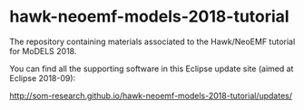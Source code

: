 # hawk-neoemf-models-2018-tutorial

The repository containing materials associated to the Hawk/NeoEMF tutorial for MoDELS 2018.

You can find all the supporting software in this Eclipse update site (aimed at Eclipse 2018-09):

http://som-research.github.io/hawk-neoemf-models-2018-tutorial/updates/
